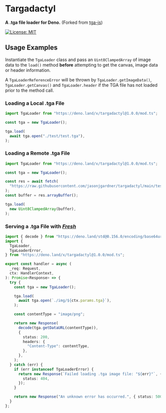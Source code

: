 # Targadactyl

**A .tga file loader for Deno.** (Forked from
[tga-js](https://github.com/vthibault/tga.js))

[![License: MIT](https://img.shields.io/badge/License-MIT-brightgreen.svg)](https://opensource.org/licenses/MIT)

## Usage Examples

Instantiate the `TgaLoader` class and pass an `Uint8ClampedArray` of image data
to the `load()` method **before** attempting to get the canvas, image data or
header information.

A `TgaLoaderReferenceError` will be thrown by `TgaLoader.getImageData()`,
`TgaLoader.getCanvas()` and `TgaLoader.header` if the TGA file has not loaded
prior to the method call.

### Loading a Local .tga File

```ts
import TgaLoader from "https://deno.land/x/targadactyl@1.0.0/mod.ts";

const tga = new TgaLoader();

tga.load(
  await tga.open("./test/test.tga"),
);
```

### Loading a Remote .tga File

```ts
import TgaLoader from "https://deno.land/x/targadactyl@1.0.0/mod.ts";

const tga = new TgaLoader();

const res = await fetch(
  "https://raw.githubusercontent.com/jasonjgardner/targadactyl/main/test/test.tga",
);
const buffer = res.arrayBuffer();

tga.load(
  new Uint8ClampedArray(buffer),
);
```

### Serving a .tga File with [_Fresh_](https://fresh.deno.dev)

```ts
import { decode } from "https://deno.land/std@0.156.0/encoding/base64url.ts";
import {
  TgaLoader,
  TgaLoaderError,
} from "https://deno.land/x/targadactyl@1.0.0/mod.ts";

export const handler = async (
  _req: Request,
  ctx: HandlerContext,
): Promise<Response> => {
  try {
    const tga = new TgaLoader();

    tga.load(
      await tga.open(`./img/${ctx.params.tga}`),
    );

    const contentType = "image/png";

    return new Response(
      decode(tga.getDataURL(contentType)),
      {
        status: 200,
        headers: {
          "Content-Type": contentType,
        },
      },
    );
  } catch (err) {
    if (err instanceof TgaLoaderError) {
      return new Response(`Failed loading .tga image file: "${err}"`, {
        status: 404,
      });
    }

    return new Response("An unknown error has occurred.", { status: 500 });
  }
};
```
